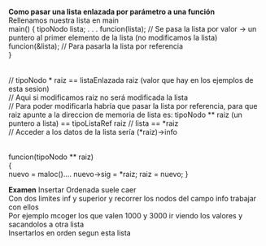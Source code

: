 **Como pasar una lista enlazada por parámetro a una función**  
Rellenamos nuestra lista en main  
main()
{
    tipoNodo lista;
    .
    .
    .
    funcion(lista); // Se pasa la lista por valor -> un puntero al primer elemento de la lista (no modificamos la lista)
    funcion(&lista); // Para pasarla la lista por referencia  
}
######
// tipoNodo * raiz == listaEnlazada raiz (valor que hay en los ejemplos de esta sesion)  
// Aqui si modificamos raiz no será modificada la lista  
// Para poder modificarla habría que pasar la lista por referencia, para que raiz apunte a la direccion de memoria de lista es: tipoNodo ** raiz (un puntero a lista) == tipoListaRef raiz 
// lista == *raiz  
// Acceder a los datos de la lista sería (*raiz)->info  
######
funcion(tipoNodo ** raiz)  
{  
    nuevo = maloc()....
    nuevo->sig = *raiz;
    raiz = nuevo;
}  

**Examen**
Insertar Ordenada suele caer  
Con dos limites inf y superior y recorrer los nodos del campo info trabajar con ellos  
Por ejemplo mcoger los que valen 1000 y 3000 ir viendo los valores y sacandolos a otra lista  
Insertarlos en orden segun esta lista  